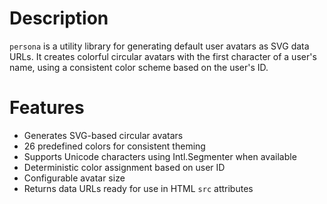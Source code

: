 # Description

`persona` is a utility library for generating default user avatars as SVG data URLs. It creates colorful circular avatars with the first character of a user's name, using a consistent color scheme based on the user's ID.

# Features

- Generates SVG-based circular avatars
- 26 predefined colors for consistent theming
- Supports Unicode characters using Intl.Segmenter when available
- Deterministic color assignment based on user ID
- Configurable avatar size
- Returns data URLs ready for use in HTML `src` attributes
